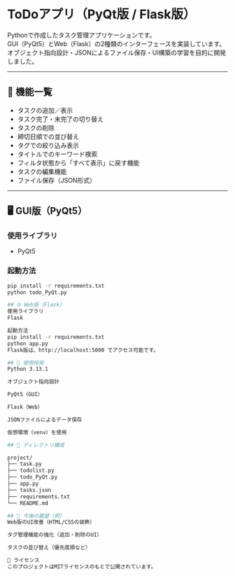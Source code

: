 # ToDoアプリ（PyQt版 / Flask版）

Pythonで作成したタスク管理アプリケーションです。  
GUI（PyQt5）とWeb（Flask）の2種類のインターフェースを実装しています。  
オブジェクト指向設計・JSONによるファイル保存・UI構築の学習を目的に開発しました。

---

## 📌 機能一覧

- タスクの追加／表示
- タスク完了・未完了の切り替え
- タスクの削除
- 締切日順での並び替え
- タグでの絞り込み表示
- タイトルでのキーワード検索
- フィルタ状態から「すべて表示」に戻す機能
- タスクの編集機能
- ファイル保存（JSON形式）

---

## 🖥 GUI版（PyQt5）

### 使用ライブラリ
- PyQt5

### 起動方法

```bash
pip install -r requirements.txt
python todo_PyQt.py

## 🌐 Web版（Flask）
使用ライブラリ
Flask

起動方法
pip install -r requirements.txt
python app.py
Flask版は、http://localhost:5000 でアクセス可能です。

## 🧪 使用技術
Python 3.13.1

オブジェクト指向設計

PyQt5（GUI）

Flask（Web）

JSONファイルによるデータ保存

仮想環境（venv）を使用

## 📁 ディレクトリ構成

project/
├── task.py
├── todolist.py
├── todo_PyQt.py
├── app.py
├── tasks.json
├── requirements.txt
└── README.md

## 🎯 今後の展望（例）
Web版のUI改善（HTML/CSSの装飾）

タグ管理機能の強化（追加・削除のUI）

タスクの並び替え（優先度順など）

📝 ライセンス
このプロジェクトはMITライセンスのもとで公開されています。
